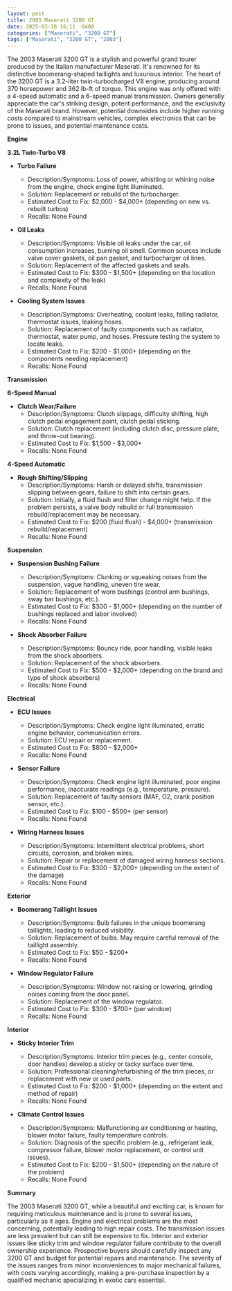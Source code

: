 ```yaml
---
layout: post
title: 2003 Maserati 3200 GT
date: 2025-03-16 16:11 -0400
categories: ["Maserati", "3200 GT"]
tags: ["Maserati", "3200 GT", "2003"]
---
```

The 2003 Maserati 3200 GT is a stylish and powerful grand tourer produced by the Italian manufacturer Maserati. It's renowned for its distinctive boomerang-shaped taillights and luxurious interior. The heart of the 3200 GT is a 3.2-liter twin-turbocharged V8 engine, producing around 370 horsepower and 362 lb-ft of torque. This engine was only offered with a 4-speed automatic and a 6-speed manual transmission. Owners generally appreciate the car's striking design, potent performance, and the exclusivity of the Maserati brand. However, potential downsides include higher running costs compared to mainstream vehicles, complex electronics that can be prone to issues, and potential maintenance costs.

**Engine**

**3.2L Twin-Turbo V8**

*   **Turbo Failure**
    *   Description/Symptoms: Loss of power, whistling or whining noise from the engine, check engine light illuminated.
    *   Solution: Replacement or rebuild of the turbocharger.
    *   Estimated Cost to Fix: $2,000 - $4,000+ (depending on new vs. rebuilt turbos)
    * Recalls: None Found

*   **Oil Leaks**
    *   Description/Symptoms: Visible oil leaks under the car, oil consumption increases, burning oil smell. Common sources include valve cover gaskets, oil pan gasket, and turbocharger oil lines.
    *   Solution: Replacement of the affected gaskets and seals.
    *   Estimated Cost to Fix: $300 - $1,500+ (depending on the location and complexity of the leak)
    * Recalls: None Found

*   **Cooling System Issues**
    *   Description/Symptoms: Overheating, coolant leaks, failing radiator, thermostat issues, leaking hoses.
    *   Solution: Replacement of faulty components such as radiator, thermostat, water pump, and hoses. Pressure testing the system to locate leaks.
    *   Estimated Cost to Fix: $200 - $1,000+ (depending on the components needing replacement)
    * Recalls: None Found

**Transmission**

**6-Speed Manual**

*   **Clutch Wear/Failure**
    *   Description/Symptoms: Clutch slippage, difficulty shifting, high clutch pedal engagement point, clutch pedal sticking.
    *   Solution: Clutch replacement (including clutch disc, pressure plate, and throw-out bearing).
    *   Estimated Cost to Fix: $1,500 - $3,000+
    * Recalls: None Found

**4-Speed Automatic**

*   **Rough Shifting/Slipping**
    *   Description/Symptoms: Harsh or delayed shifts, transmission slipping between gears, failure to shift into certain gears.
    *   Solution: Initially, a fluid flush and filter change might help. If the problem persists, a valve body rebuild or full transmission rebuild/replacement may be necessary.
    *   Estimated Cost to Fix: $200 (fluid flush) - $4,000+ (transmission rebuild/replacement)
    *   Recalls: None Found

**Suspension**

*   **Suspension Bushing Failure**
    *   Description/Symptoms: Clunking or squeaking noises from the suspension, vague handling, uneven tire wear.
    *   Solution: Replacement of worn bushings (control arm bushings, sway bar bushings, etc.).
    *   Estimated Cost to Fix: $300 - $1,000+ (depending on the number of bushings replaced and labor involved)
    * Recalls: None Found

*   **Shock Absorber Failure**
    *   Description/Symptoms: Bouncy ride, poor handling, visible leaks from the shock absorbers.
    *   Solution: Replacement of the shock absorbers.
    *   Estimated Cost to Fix: $500 - $2,000+ (depending on the brand and type of shock absorbers)
    * Recalls: None Found

**Electrical**

*   **ECU Issues**
    *   Description/Symptoms: Check engine light illuminated, erratic engine behavior, communication errors.
    *   Solution: ECU repair or replacement.
    *   Estimated Cost to Fix: $800 - $2,000+
    * Recalls: None Found

*   **Sensor Failure**
    *   Description/Symptoms: Check engine light illuminated, poor engine performance, inaccurate readings (e.g., temperature, pressure).
    *   Solution: Replacement of faulty sensors (MAF, O2, crank position sensor, etc.).
    *   Estimated Cost to Fix: $100 - $500+ (per sensor)
    * Recalls: None Found

*   **Wiring Harness Issues**
    *   Description/Symptoms: Intermittent electrical problems, short circuits, corrosion, and broken wires.
    *   Solution: Repair or replacement of damaged wiring harness sections.
    *   Estimated Cost to Fix: $300 - $2,000+ (depending on the extent of the damage)
    * Recalls: None Found

**Exterior**

*   **Boomerang Taillight Issues**
    *   Description/Symptoms: Bulb failures in the unique boomerang taillights, leading to reduced visibility.
    *   Solution: Replacement of bulbs. May require careful removal of the taillight assembly.
    *   Estimated Cost to Fix: $50 - $200+
    * Recalls: None Found

*   **Window Regulator Failure**
    *   Description/Symptoms: Window not raising or lowering, grinding noises coming from the door panel.
    *   Solution: Replacement of the window regulator.
    *   Estimated Cost to Fix: $300 - $700+ (per window)
    * Recalls: None Found

**Interior**

*   **Sticky Interior Trim**
    *   Description/Symptoms: Interior trim pieces (e.g., center console, door handles) develop a sticky or tacky surface over time.
    *   Solution: Professional cleaning/refurbishing of the trim pieces, or replacement with new or used parts.
    *   Estimated Cost to Fix: $200 - $1,000+ (depending on the extent and method of repair)
    * Recalls: None Found

*   **Climate Control Issues**
    *   Description/Symptoms: Malfunctioning air conditioning or heating, blower motor failure, faulty temperature controls.
    *   Solution: Diagnosis of the specific problem (e.g., refrigerant leak, compressor failure, blower motor replacement, or control unit issues).
    *   Estimated Cost to Fix: $200 - $1,500+ (depending on the nature of the problem)
    * Recalls: None Found

**Summary**

The 2003 Maserati 3200 GT, while a beautiful and exciting car, is known for requiring meticulous maintenance and is prone to several issues, particularly as it ages. Engine and electrical problems are the most concerning, potentially leading to high repair costs. The transmission issues are less prevalent but can still be expensive to fix. Interior and exterior issues like sticky trim and window regulator failure contribute to the overall ownership experience. Prospective buyers should carefully inspect any 3200 GT and budget for potential repairs and maintenance. The severity of the issues ranges from minor inconveniences to major mechanical failures, with costs varying accordingly, making a pre-purchase inspection by a qualified mechanic specializing in exotic cars essential.

